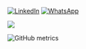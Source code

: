 


[![LinkedIn](https://img.shields.io/badge/LinkedIn-%230077B5.svg?logo=linkedin&logoColor=white)](https://www.linkedin.com/in/zubiar/) 
[![WhatsApp](https://img.shields.io/badge/whatsapp-%133877F2.svg?logo=whatsapp&logoColor=white)](https://wa.me/+8801622559988) 



[![](https://visitcount.itsvg.in/api?id=codingwithrock&icon=0&color=0)](https://visitcount.itsvg.in)


![GitHub metrics](https://metrics.lecoq.io/bugs-free-zubair)  


</p><br/>







 
 
 
 
 

 


